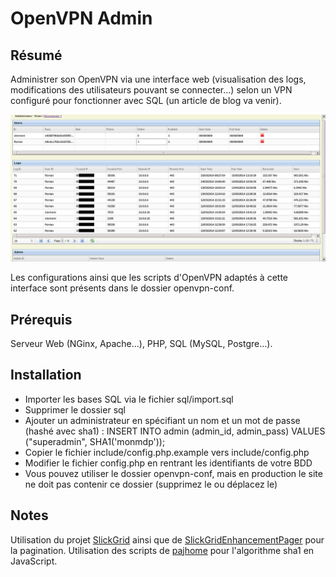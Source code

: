 # OpenVPN Admin

## Résumé
Administrer son OpenVPN via une interface web (visualisation des logs, modifications des utilisateurs pouvant se connecter...) selon un VPN configuré pour fonctionner avec SQL (un article de blog va venir).

![Prévisualisation](/images/screen_adminvpn.png "Prévisualisation de l'interface web")

Les configurations ainsi que les scripts d'OpenVPN adaptés à cette interface sont présents dans le dossier openvpn-conf.


## Prérequis
Serveur Web (NGinx, Apache...), PHP, SQL (MySQL, Postgre...).

## Installation
* Importer les bases SQL via le fichier sql/import.sql
* Supprimer le dossier sql
* Ajouter un administrateur en spécifiant un nom et un mot de passe (hashé avec sha1) :
    INSERT INTO admin (admin_id, admin_pass) VALUES ("superadmin", SHA1('monmdp'));
* Copier le fichier include/config.php.example vers include/config.php
* Modifier le fichier config.php en rentrant les identifiants de votre BDD
* Vous pouvez utiliser le dossier openvpn-conf, mais en production le site ne doit pas contenir ce dossier (supprimez le ou déplacez le)

## Notes
Utilisation du projet [SlickGrid](https://github.com/mleibman/SlickGrid) ainsi que de [SlickGridEnhancementPager](https://github.com/kingleema/SlickGridEnhancementPager) pour la pagination.
Utilisation des scripts de [pajhome](http://pajhome.org.uk/crypt/md5/index.html) pour l'algorithme sha1 en JavaScript.
